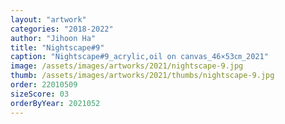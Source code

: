 ```yaml
---
layout: "artwork"
categories: "2018-2022"
author: "Jihoon Ha"
title: "Nightscape#9"
caption: "Nightscape#9_acrylic,oil on canvas_46×53㎝_2021"
image: /assets/images/artworks/2021/nightscape-9.jpg
thumb: /assets/images/artworks/2021/thumbs/nightscape-9.jpg
order: 22010509
sizeScore: 03
orderByYear: 2021052
---
```

